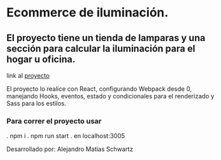 # Ecommerce de iluminación. 

##  El proyecto tiene un tienda de lamparas y una sección para calcular la iluminación para el hogar u oficina.

link al [proyecto](https://alejandroschwartz.github.io/ecommerce-iluminación/)

El proyecto lo realice con React, configurando Webpack desde 0, manejando Hooks, eventos, estado y condicionales para el renderizado y Sass para los estilos. 

### Para correr el proyecto usar 
. npm i
. npm run start
. en localhost:3005

Desarrollado por: Alejandro Matias Schwartz
